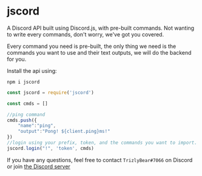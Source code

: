 # jscord
A Discord API built using Discord.js, with pre-built commands.
Not wanting to write every commands, don't worry, we've got you covered.

Every command you need is pre-built, the only thing we need is the commands you want to use and their text outputs, we will do the backend for you.

Install the api using:
```
npm i jscord
```

```js
const jscord = require('jscord')

const cmds = []

//ping command
cmds.push({
    "name":"ping",
    "output":"Pong! ${client.ping}ms!"
})
//login using your prefix, token, and the commands you want to import.
jscord.login("!", 'token', cmds)
```

If you have any questions, feel free to contact `TrizlyBear#7066` on Discord or join [the Discord server](https://discord.gg/3Zs5ay7)
